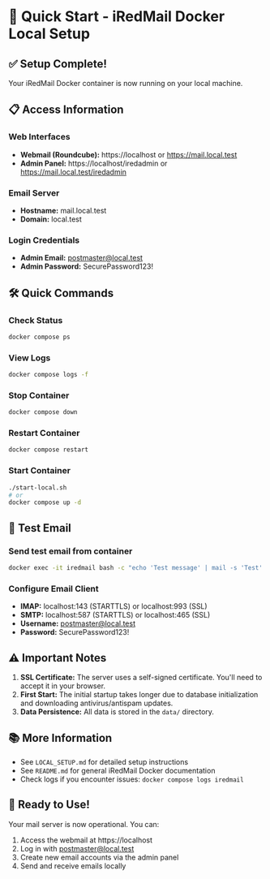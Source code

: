 # 🚀 Quick Start - iRedMail Docker Local Setup

## ✅ Setup Complete!

Your iRedMail Docker container is now running on your local machine.

## 📋 Access Information

### Web Interfaces
- **Webmail (Roundcube):** https://localhost or https://mail.local.test
- **Admin Panel:** https://localhost/iredadmin or https://mail.local.test/iredadmin

### Email Server
- **Hostname:** mail.local.test
- **Domain:** local.test

### Login Credentials
- **Admin Email:** postmaster@local.test
- **Admin Password:** SecurePassword123!

## 🛠️ Quick Commands

### Check Status
```bash
docker compose ps
```

### View Logs
```bash
docker compose logs -f
```

### Stop Container
```bash
docker compose down
```

### Restart Container
```bash
docker compose restart
```

### Start Container
```bash
./start-local.sh
# or
docker compose up -d
```

## 📧 Test Email

### Send test email from container
```bash
docker exec -it iredmail bash -c "echo 'Test message' | mail -s 'Test' postmaster@local.test"
```

### Configure Email Client
- **IMAP:** localhost:143 (STARTTLS) or localhost:993 (SSL)
- **SMTP:** localhost:587 (STARTTLS) or localhost:465 (SSL)
- **Username:** postmaster@local.test
- **Password:** SecurePassword123!

## ⚠️ Important Notes

1. **SSL Certificate:** The server uses a self-signed certificate. You'll need to accept it in your browser.
2. **First Start:** The initial startup takes longer due to database initialization and downloading antivirus/antispam updates.
3. **Data Persistence:** All data is stored in the `data/` directory.

## 📚 More Information

- See `LOCAL_SETUP.md` for detailed setup instructions
- See `README.md` for general iRedMail Docker documentation
- Check logs if you encounter issues: `docker compose logs iredmail`

## 🎉 Ready to Use!

Your mail server is now operational. You can:
1. Access the webmail at https://localhost
2. Log in with postmaster@local.test
3. Create new email accounts via the admin panel
4. Send and receive emails locally
